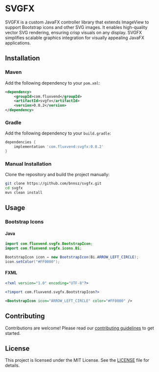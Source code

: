 # SVGFX

SVGFX is a custom JavaFX controller library that extends ImageView to support Bootstrap icons and other SVG images. It enables high-quality vector SVG rendering, ensuring crisp visuals on any display. SVGFX simplifies scalable graphics integration for visually appealing JavaFX applications.

## Installation

### Maven

Add the following dependency to your `pom.xml`:

```xml
<dependency>
    <groupId>com.fluxvend</groupId>
    <artifactId>svgfx</artifactId>
    <version>0.0.2</version>
</dependency>
```

### Gradle

Add the following dependency to your `build.gradle`:

```groovy
dependencies {
    implementation 'com.fluxvend:svgfx:0.0.2'
}
```

### Manual Installation

Clone the repository and build the project manually:

```bash
git clone https://github.com/bnnsz/svgfx.git
cd svgfx
mvn clean install
```

## Usage

### Bootstrap Icons
#### Java

```java
import com.fluxvend.svgfx.BootstrapIcon;
import com.fluxvend.svgfx.icons.Bi;

BootstrapIcon icon = new BootstrapIcon(Bi.ARROW_LEFT_CIRCLE);
icon.setColor("#FF0000");
```

#### FXML

```xml
<?xml version="1.0" encoding="UTF-8"?>

<?import com.fluxvend.svgfx.BootstrapIcon?>

<BootstrapIcon icon="ARROW_LEFT_CIRCLE" color="#FF0000" />
```

## Contributing

Contributions are welcome! Please read our [contributing guidelines](CONTRIBUTING.md) to get started.

## License

This project is licensed under the MIT License. See the [LICENSE](LICENSE.md) file for details.
